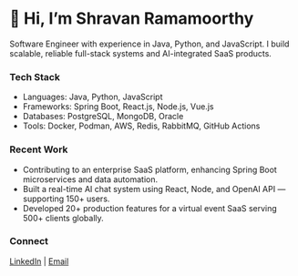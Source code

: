 # 👋 Hi, I’m Shravan Ramamoorthy

Software Engineer with experience in Java, Python, and JavaScript. 
I build scalable, reliable full-stack systems and AI-integrated SaaS products.

<h3>Tech Stack</h3>

- Languages: Java, Python, JavaScript  
- Frameworks: Spring Boot, React.js, Node.js, Vue.js  
- Databases: PostgreSQL, MongoDB, Oracle  
- Tools: Docker, Podman, AWS, Redis, RabbitMQ, GitHub Actions  

<h3>Recent Work</h3>

- Contributing to an enterprise SaaS platform, enhancing Spring Boot microservices and data automation.  
- Built a real-time AI chat system using React, Node, and OpenAI API — supporting 150+ users.  
- Developed 20+ production features for a virtual event SaaS serving 500+ clients globally.  

<h3>Connect</h3>

[LinkedIn](https://www.linkedin.com/in/shravan-ramamoorthy/) | [Email](mailto:ramamoorthyshravan6@gmail.com)
